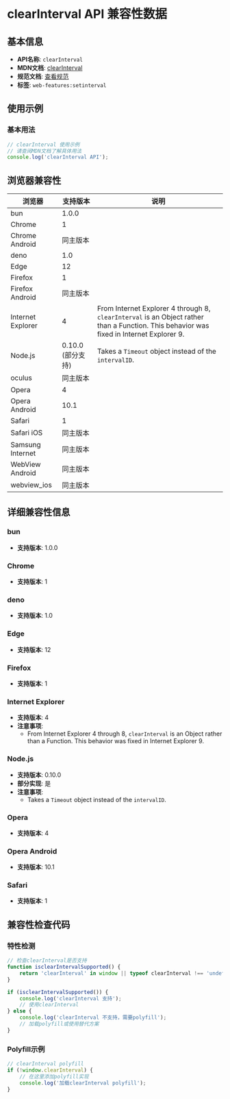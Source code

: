 # clearInterval API 兼容性数据

## 基本信息

- **API名称**: `clearInterval`
- **MDN文档**: [clearInterval](https://developer.mozilla.org/docs/Web/API/Window/clearInterval)
- **规范文档**: [查看规范](https://html.spec.whatwg.org/multipage/timers-and-user-prompts.html#dom-clearinterval-dev)
- **标签**: `web-features:setinterval`

## 使用示例

### 基本用法

```javascript
// clearInterval 使用示例
// 请查阅MDN文档了解具体用法
console.log('clearInterval API');
```

## 浏览器兼容性

| 浏览器 | 支持版本 | 说明 |
|--------|----------|------|
| bun | 1.0.0 |  |
| Chrome | 1 |  |
| Chrome Android | 同主版本 |  |
| deno | 1.0 |  |
| Edge | 12 |  |
| Firefox | 1 |  |
| Firefox Android | 同主版本 |  |
| Internet Explorer | 4 | From Internet Explorer 4 through 8, `clearInterval` is an Object rather than a Function. This behavior was fixed in Internet Explorer 9. |
| Node.js | 0.10.0 (部分支持) | Takes a `Timeout` object instead of the `intervalID`. |
| oculus | 同主版本 |  |
| Opera | 4 |  |
| Opera Android | 10.1 |  |
| Safari | 1 |  |
| Safari iOS | 同主版本 |  |
| Samsung Internet | 同主版本 |  |
| WebView Android | 同主版本 |  |
| webview_ios | 同主版本 |  |

## 详细兼容性信息

### bun

- **支持版本**: 1.0.0

### Chrome

- **支持版本**: 1

### deno

- **支持版本**: 1.0

### Edge

- **支持版本**: 12

### Firefox

- **支持版本**: 1

### Internet Explorer

- **支持版本**: 4
- **注意事项**:
  - From Internet Explorer 4 through 8, `clearInterval` is an Object rather than a Function. This behavior was fixed in Internet Explorer 9.

### Node.js

- **支持版本**: 0.10.0
- **部分实现**: 是
- **注意事项**:
  - Takes a `Timeout` object instead of the `intervalID`.

### Opera

- **支持版本**: 4

### Opera Android

- **支持版本**: 10.1

### Safari

- **支持版本**: 1

## 兼容性检查代码

### 特性检测

```javascript
// 检查clearInterval是否支持
function isclearIntervalSupported() {
    return 'clearInterval' in window || typeof clearInterval !== 'undefined';
}

if (isclearIntervalSupported()) {
    console.log('clearInterval 支持');
    // 使用clearInterval
} else {
    console.log('clearInterval 不支持，需要polyfill');
    // 加载polyfill或使用替代方案
}
```

### Polyfill示例

```javascript
// clearInterval polyfill
if (!window.clearInterval) {
    // 在这里添加polyfill实现
    console.log('加载clearInterval polyfill');
}
```


